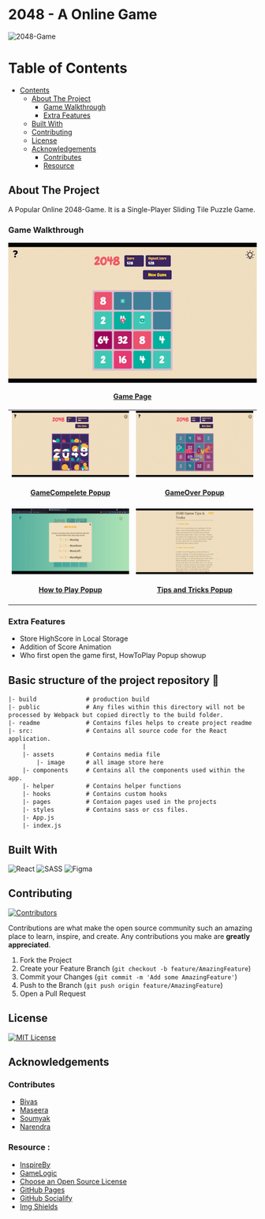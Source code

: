 # 2048 - A Online Game

![2048-Game](https://socialify.git.ci/Runtime-Terror-Team/2048-Game/image?description=1&font=Inter&forks=1&issues=1&language=1&logo=https%3A%2F%2Fraw.githubusercontent.com%2FRuntime-Terror-Team%2F2048-Game%2Fmain%2Freadme%2Flogo.png&owner=1&pattern=Floating%20Cogs&pulls=1&stargazers=1&theme=Dark)

<!-- TABLE OF CONTENTS -->

# Table of Contents

- [Contents](#table-of-contents)
    - [About The Project](#about-the-project)
        - [Game Walkthrough](#game-walkthrough)
        - [Extra Features](#extra-features)
    - [Built With](#built-with)
    - [Contributing](#contributing)
    - [License](#license)
    - [Acknowledgements](#acknowledgements)
        - [Contributes](#contributes)
        - [Resource](#resource)

<!-- ABOUT THE PROJECT -->

## About The Project

A Popular Online 2048-Game. It is a Single-Player Sliding Tile Puzzle Game.

### Game Walkthrough

<table border="0" align="center">
  <tr>
      <p align="center" >
          <a href="https://runtime-terror-team.github.io/2048-Game" target="_blank">
        <img align="center" src="./readme/gameplay.gif" alt="Basic composition: square and circle" />
        <h4 align="center">Game Page</h4>
        </a>
      </p>
      
  </tr>
  <tr>
    <td>
      <a href="https://runtime-terror-team.github.io/2048-Game" target="_blank">
        <img src="./readme/game_complete.gif" alt="Basic composition: square and circle" />
        <h4 align="center">GameCompelete Popup</h4>
      </a>
    </td>
    <td>
    <a href="https://runtime-terror-team.github.io/2048-Game" target="_blank">
        <img src="readme/game_over.gif" alt="" />
        <h4 align="center">GameOver Popup</h4>
      </a>
    </td>
  </tr>
  <tr>
    <td width="50%">
      <a href="https://runtime-terror-team.github.io/2048-Game" target="_blank">
        <img src="./readme/howtoplay.png" alt="Basic composition: square and circle" />
        <h4 align="center">How to Play Popup</h4>
      </a>
    </td>
    <td>
        <a href="https://runtime-terror-team.github.io/2048-Game" target="_blank">
          <img src="readme/tips_tricks.gif" alt="Component with responsive props" />
          <h4 align="center">Tips and Tricks Popup</h4>
      </a>
    </td>
  </tr>
</table>

### Extra Features
* Store HighScore in Local Storage
* Addition of Score Animation
* Who first open the game first, HowToPlay Popup showup

## Basic structure of the project repository 📂

```terminal
|- build              # production build
|- public             # Any files within this directory will not be processed by Webpack but copied directly to the build folder.
|- readme             # Contains files helps to create project readme
|- src:               # Contains all source code for the React application.
    |
    |- assets         # Contains media file
        |- image      # all image store here 
    |- components     # Contains all the components used within the app.
    |- helper         # Contains helper functions
    |- hooks          # Contains custom hooks
    |- pages          # Contaion pages used in the projects
    |- styles         # Contains sass or css files.
    |- App.js
    |- index.js
```

## Built With

![React](https://img.shields.io/badge/react-%2320232a.svg?style=for-the-badge&logo=react&logoColor=%2361DAFB)
![SASS](https://img.shields.io/badge/SASS-hotpink.svg?style=for-the-badge&logo=SASS&logoColor=white)
![Figma](https://img.shields.io/badge/figma-%23F24E1E.svg?style=for-the-badge&logo=figma&logoColor=white)

<!-- CONTRIBUTING -->

## Contributing

[![Contributors][contributors-shield]][contributors-url]

Contributions are what make the open source community such an amazing place to learn, inspire, and create. Any
contributions you make are **greatly appreciated**.

1. Fork the Project
2. Create your Feature Branch (`git checkout -b feature/AmazingFeature`)
3. Commit your Changes (`git commit -m 'Add some AmazingFeature'`)
4. Push to the Branch (`git push origin feature/AmazingFeature`)
5. Open a Pull Request

<!-- LICENSE -->

## License

[![MIT License][license-shield]][license-url]

## Acknowledgements

### Contributes
* [Bivas](https://github.com/Bivas-Biswas)
* [Maseera](https://github.com/MaseeraAhmed)
* [Soumyak](https://github.com/Soumyak10)
* [Narendra](https://github.com/geeknarendra)

### Resource :
- [InspireBy](https://play2048.co/)
- [GameLogic](https://www.youtube.com/watch?v=ca0BEH2bBLs)
- [Choose an Open Source License](https://choosealicense.com)
- [GitHub Pages](https://pages.github.com)
- [GitHub Socialify](https://socialify.git.ci/)
- [Img Shields](https://shields.io)

<!-- MARKDOWN LINKS & IMAGES -->
<!-- https://www.markdownguide.org/basic-syntax/#reference-style-links -->

[contributors-shield]: https://img.shields.io/github/contributors/Runtime-Terror-Team/2048-Game.svg?style=for-the-badge

[contributors-url]: https://github.com/Runtime-Terror-Team/2048-Game/graphs/contributors

[license-shield]: https://img.shields.io/github/license/Runtime-Terror-Team/2048-Game.svg?style=for-the-badge

[license-url]: https://github.com/Runtime-Terror-Team/2048-Game/blob/main/LICENSE

